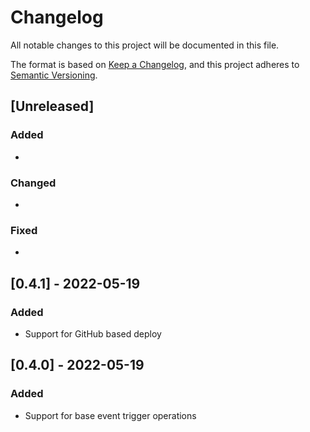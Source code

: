 # Changelog

All notable changes to this project will be documented in this file.

The format is based on [Keep a Changelog](https://keepachangelog.com/en/1.0.0/),
and this project adheres to [Semantic Versioning](https://semver.org/spec/v2.0.0.html).

## [Unreleased]

### Added

*

### Changed

*

### Fixed

*

## [0.4.1] - 2022-05-19

### Added

* Support for GitHub based deploy

## [0.4.0] - 2022-05-19

### Added

* Support for base event trigger operations
